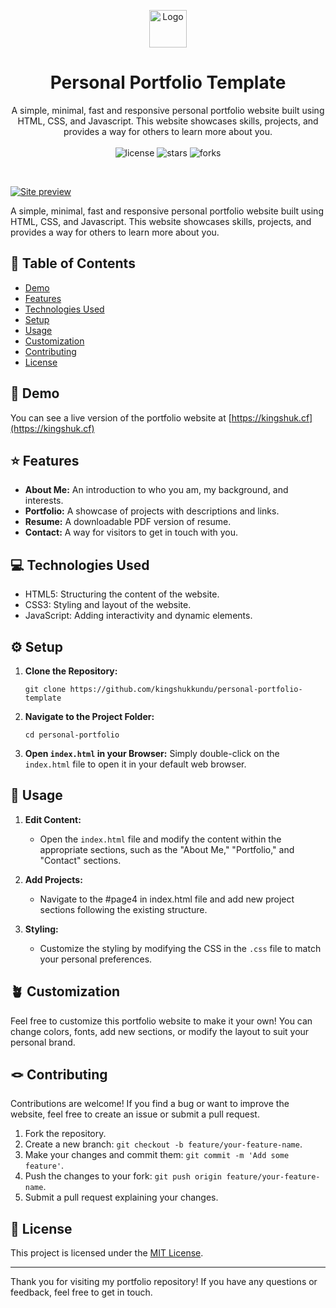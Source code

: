 <p align="center">
  <a href="/apple-touch-icon-72x72.png">
    <img width="60" height="60" src="/apple-touch-icon-72x72.png" alt="Logo" width="200" />
  </a>
</p>

<p align="center">
  <h1 align="center"> Personal Portfolio Template </h1>
  <p align="center">
    A simple, minimal, fast and responsive personal portfolio website built using HTML, CSS, and Javascript. This website showcases skills, projects, and provides a way for others to learn more about you. 
   <br><br>
     <img alt = license src="https://img.shields.io/github/license/kingshukkundu/personal-portfolio-template?color=4caf50">
     <img alt = stars src="https://img.shields.io/github/stars/kingshukkundu/personal-portfolio-template?color=4caf50"> 
     <img alt = forks src="https://img.shields.io/github/forks/kingshukkundu/personal-portfolio-template?color=4caf50">
  </p>
  </p>
  <br>
  

[![Site preview](/images/bg/site-preview.png)](https://kingshuk.cf)

A simple, minimal, fast and responsive personal portfolio website built using HTML, CSS, and Javascript. This website showcases skills, projects, and provides a way for others to learn more about you. 

## 🔖 Table of Contents

- [Demo](#demo)
- [Features](#features)
- [Technologies Used](#technologies-used)
- [Setup](#setup)
- [Usage](#usage)
- [Customization](#customization)
- [Contributing](#contributing)
- [License](#license)

## 💾 Demo 

You can see a live version of the portfolio website at [https://kingshuk.cf](https://kingshuk.cf)

## ⭐️ Features 

- **About Me:** An introduction to who you am, my background, and interests.
- **Portfolio:** A showcase of projects with descriptions and links.
- **Resume:** A downloadable PDF version of resume.
- **Contact:** A way for visitors to get in touch with you.

## 💻 Technologies Used 

- HTML5: Structuring the content of the website.
- CSS3: Styling and layout of the website.
- JavaScript: Adding interactivity and dynamic elements.

## ⚙️ Setup

1. **Clone the Repository:** 
   ```
   git clone https://github.com/kingshukkundu/personal-portfolio-template
   ```

2. **Navigate to the Project Folder:**
   ```
   cd personal-portfolio
   ```

3. **Open `index.html` in your Browser:**
   Simply double-click on the `index.html` file to open it in your default web browser.

## 🔧 Usage 

1. **Edit Content:**
   - Open the `index.html` file and modify the content within the appropriate sections, such as the "About Me," "Portfolio," and "Contact" sections.

2. **Add Projects:**
   - Navigate to the \#page4 in index.html file and add new project sections following the existing structure.

3. **Styling:**
   - Customize the styling by modifying the CSS in the `.css` file to match your personal preferences.

## 🪴 Customization 

Feel free to customize this portfolio website to make it your own! You can change colors, fonts, add new sections, or modify the layout to suit your personal brand.

## 🪢 Contributing 

Contributions are welcome! If you find a bug or want to improve the website, feel free to create an issue or submit a pull request.

1. Fork the repository.
2. Create a new branch: `git checkout -b feature/your-feature-name`.
3. Make your changes and commit them: `git commit -m 'Add some feature'`.
4. Push the changes to your fork: `git push origin feature/your-feature-name`.
5. Submit a pull request explaining your changes.

## 📝 License 

This project is licensed under the [MIT License](LICENSE).

---

Thank you for visiting my portfolio repository! If you have any questions or feedback, feel free to get in touch.
